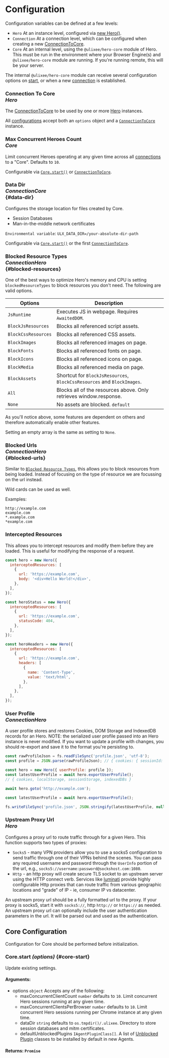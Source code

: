 # Configuration

Configuration variables can be defined at a few levels:

- `Hero` At an instance level, configured via [new Hero()](../basic-client/hero.md#constructor).
- `Connection` At a connection level, which can be configured when creating a new [ConnectionToCore](../advanced-client/connection-to-core.md#configuration).
- `Core` At an internal level, using the `@ulixee/hero-core` module of Hero. This must be run in the environment where your Browser Engine(s) and `@ulixee/hero-core` module are running. If you're running remote, this will be your server.

The internal `@ulixee/hero-core` module can receive several configuration options on [start](#core-start.md), or when a new [connection](../advanced-client/connection-to-core.md) is established.

### Connection To Core <div class="specs"><i>Hero</i></div>

The [ConnectionToCore](../advanced-client/connection-to-core.md) to be used by one or more [Hero](../basic-client/hero.md) instances.

All [configurations](../advanced-client/connection-to-core#configurations) accept both an `options` object and a [`ConnectionToCore`](../advanced-client/connection-to-core.md) instance.

### Max Concurrent Heroes Count <div class="specs"><i>Core</i></div>

Limit concurrent Heroes operating at any given time across all [connections](../advanced-client/connection-to-core.md) to a "Core". Defaults to `10`.

Configurable via [`Core.start()`](#core-start.md) or [`ConnectionToCore`](../advanced-client/connection-to-core.md#configuration).

### Data Dir <div class="specs"><i>Connection</i><i>Core</i></div> {#data-dir}

Configures the storage location for files created by Core.

- Session Databases
- Man-in-the-middle network certificates

`Environmental variable`: `ULX_DATA_DIR=/your-absolute-dir-path`

Configurable via [`Core.start()`](#core-start.md) or the first [`ConnectionToCore`](../advanced-client/connection-to-core.md).

### Blocked Resource Types <div class="specs"><i>Connection</i><i>Hero</i></div> {#blocked-resources}

One of the best ways to optimize Hero's memory and CPU is setting `blockedResourceTypes` to block resources you don't need. The following are valid options.

<p class="show-table-header show-bottom-border minimal-row-height"></p>

| Options             | Description                                                             |
| ------------------- | ----------------------------------------------------------------------- |
| `JsRuntime`         | Executes JS in webpage. Requires `AwaitedDOM`.                          |
| `BlockJsResources`  | Blocks all referenced script assets.                                    |
| `BlockCssResources` | Blocks all referenced CSS assets.                                       |
| `BlockImages`       | Blocks all referenced images on page.                                   |
| `BlockFonts`        | Blocks all referenced fonts on page.                                    |
| `BlockIcons`        | Blocks all referenced icons on page.                                    |
| `BlockMedia`        | Blocks all referenced media on page.                                    |
| `BlockAssets`       | Shortcut for `BlockJsResources`, `BlockCssResources` and `BlockImages`. |
| `All`               | Blocks all of the resources above. Only retrieves window.response.      |
| `None`              | No assets are blocked. `default`                                        |

As you'll notice above, some features are dependent on others and therefore automatically enable other features.

Setting an empty array is the same as setting to `None`.

### Blocked Urls<div class="specs"><i>Connection</i><i>Hero</i></div> {#blocked-urls}

Similar to [`Blocked Resource Types`](#blocked-resources), this allows you to block resources
from being loaded. Instead of focusing on the type of resource we are focussing on the url instead.

Wild cards can be used as well.

Examples:

```
http://example.com
example.com
*.example.com
*example.com
```

### Intercepted Resources

This allows you to intercept resources and modify them before they are loaded. This is useful for modifying the response of a request.

```js
const hero = new Hero({
  interceptedResources: [
    {
      url: 'https://example.com',
      body: '<div>Hello World!</div>',
    },
  ],
});

const heroStatus = new Hero({
  interceptedResources: [
    {
      url: 'https://example.com',
      statusCode: 404,
    },
  ],
});

const heroHeaders = new Hero({
  interceptedResources: [
    {
      url: 'https://example.com',
      headers: [
        {
          name: 'Content-Type',
          value: 'text/html',
        },
      ],
    },
  ],
});
```

### User Profile <div class="specs"><i>Connection</i><i>Hero</i></div>

A user profile stores and restores Cookies, DOM Storage and IndexedDB records for an Hero. NOTE: the serialized user profile passed into an Hero instance is never modified. If you want to update a profile with changes, you should re-export and save it to the format you're persisting to.

```js
const rawProfileJson = fs.readFileSync('profile.json', 'utf-8');
const profile = JSON.parse(rawProfileJson); // { cookies: { sessionId: 'test' }}

const hero = new Hero({ userProfile: profile });
const latestUserProfile = await hero.exportUserProfile();
// { cookies, localStorage, sessionStorage, indexedDBs }

await hero.goto('http://example.com');

const latestUserProfile = await hero.exportUserProfile();

fs.writeFileSync('profile.json', JSON.stringify(latestUserProfile, null, 2));
```

### Upstream Proxy Url <div class="specs"><i>Hero</i></div>

Configures a proxy url to route traffic through for a given Hero. This function supports two types of proxies:

- `Socks5` - many VPN providers allow you to use a socks5 configuration to send traffic through one of their VPNs behind the scenes. You can pass any required username and password through the `UserInfo` portion of the url, e.g., `socks5://username:password@sockshost.com:1080`.
- `Http` - an http proxy will create secure TLS socket to an upstream server using the HTTP connect verb. Services like [luminati](https://luminati.io) provide highly configurable Http proxies that can route traffic from various geographic locations and "grade" of IP - ie, consumer IP vs datacenter.

An upstream proxy url should be a fully formatted url to the proxy. If your proxy is socks5, start it with `socks5://`, http `http://` or `https://` as needed. An upstream proxy url can optionally include the user authentication parameters in the url. It will be parsed out and used as the authentication.

## Core Configuration

Configuration for Core should be performed before initialization.

### Core.start _(options)_ {#core-start}

Update existing settings.

#### **Arguments**:

- options `object` Accepts any of the following:
  - maxConcurrentClientCount `number` defaults to `10`. Limit concurrent Hero sessions running at any given time.
  - maxConcurrentClientsPerBrowser `number` defaults to `10`. Limit concurrent Hero sessions running per Chrome instance at any given time.
  - dataDir `string` defaults to `os.tmpdir()/.ulixee`. Directory to store session databases and mitm certificates.
  - defaultUnblockedPlugins `IAgentPluginClass[]`. A list of [Unblocked Plugin](https://github.com/ulixee/hero/tree/main/specification) classes to be installed by default in new Agents.

#### **Returns**: `Promise`
